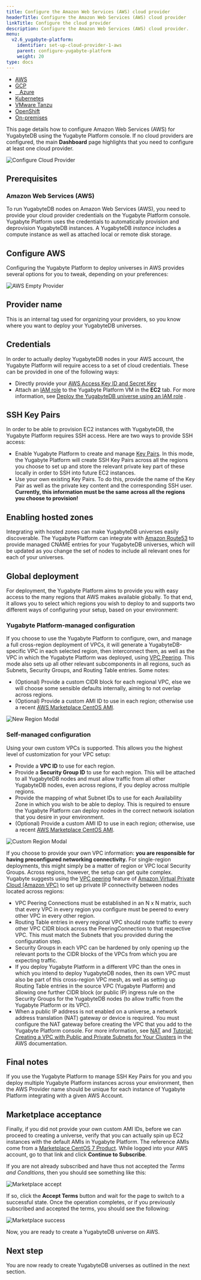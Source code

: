 ```yaml
---
title: Configure the Amazon Web Services (AWS) cloud provider
headerTitle: Configure the Amazon Web Services (AWS) cloud provider
linkTitle: Configure the cloud provider
description: Configure the Amazon Web Services (AWS) cloud provider.
menu:
  v2.6_yugabyte-platform:
    identifier: set-up-cloud-provider-1-aws
    parent: configure-yugabyte-platform
    weight: 20
type: docs
---
```


<ul class="nav nav-tabs-alt nav-tabs-yb">

  <li>
    <a href="/preview/yugabyte-platform/configure-yugabyte-platform/set-up-cloud-provider/aws" class="nav-link active">
      <i class="fa-brands fa-aws"></i>
      AWS
    </a>
  </li>

  <li>
    <a href="/preview/yugabyte-platform/configure-yugabyte-platform/set-up-cloud-provider/gcp" class="nav-link">
      <i class="fa-brands fa-google" aria-hidden="true"></i>
      GCP
    </a>
  </li>

  <li>
    <a href="/preview/yugabyte-platform/configure-yugabyte-platform/set-up-cloud-provider/azure" class="nav-link">
      <i class="icon-azure" aria-hidden="true"></i>
      &nbsp;&nbsp; Azure
    </a>
  </li>

  <li>
    <a href="/preview/yugabyte-platform/configure-yugabyte-platform/set-up-cloud-provider/kubernetes" class="nav-link">
      <i class="fa-solid fa-cubes" aria-hidden="true"></i>
      Kubernetes
    </a>
  </li>

  <li>
    <a href="/preview/yugabyte-platform/configure-yugabyte-platform/set-up-cloud-provider/vmware-tanzu" class="nav-link">
      <i class="fa-solid fa-cubes" aria-hidden="true"></i>
      VMware Tanzu
    </a>
  </li>

  <li>
    <a href="/preview/yugabyte-platform/configure-yugabyte-platform/set-up-cloud-provider/openshift" class="nav-link">
      <i class="fa-solid fa-cubes" aria-hidden="true"></i>OpenShift</a>
  </li>

  <li>
    <a href="/preview/yugabyte-platform/configure-yugabyte-platform/set-up-cloud-provider/on-premises" class="nav-link">
      <i class="fa-solid fa-building"></i>
      On-premises
    </a>
  </li>

</ul>

This page details how to configure Amazon Web Services (AWS) for YugabyteDB using the Yugabyte Platform console. If no cloud providers are configured, the main **Dashboard** page highlights that you need to configure at least one cloud provider.

![Configure Cloud Provider](/images/ee/configure-cloud-provider.png)

## Prerequisites

### Amazon Web Services (AWS)

To run YugabyteDB nodes on Amazon Web Services (AWS), you need to provide your cloud provider credentials on the Yugabyte Platform console. Yugabyte Platform uses the credentials to automatically provision and deprovision YugabyteDB instances. A YugabyteDB *instance* includes a compute instance as well as attached local or remote disk storage.

## Configure AWS

Configuring the Yugabyte Platform to deploy universes in AWS provides several options for you to tweak, depending on your preferences:

![AWS Empty Provider](/images/ee/aws-setup/aws_provider_empty.png)

## Provider name

This is an internal tag used for organizing your providers, so you know where you want to deploy your YugabyteDB universes.

## Credentials

In order to actually deploy YugabyteDB nodes in your AWS account, the Yugabyte Platform will require access to a set of cloud credentials. These can be provided in one of the following ways:

- Directly provide your [AWS Access Key ID and Secret Key](http://docs.aws.amazon.com/general/latest/gr/managing-aws-access-keys.html)
- Attach an [IAM role](https://docs.aws.amazon.com/AWSEC2/latest/UserGuide/iam-roles-for-amazon-ec2.html) to the Yugabyte Platform VM in the **EC2** tab. For more information, see [Deploy the YugabyteDB universe using an IAM role](../../../install-yugabyte-platform/prepare-environment/aws/#deploy-the-yugabytedb-universe-using-an-iam-role) .

## SSH Key Pairs

In order to be able to provision EC2 instances with YugabyteDB, the Yugabyte Platform requires SSH access. Here are two ways to provide SSH access:

- Enable Yugabyte Platform to create and manage [Key Pairs](https://docs.aws.amazon.com/AWSEC2/latest/UserGuide/ec2-key-pairs.html). In this mode, the Yugabyte Platform will create SSH Key Pairs across all the regions you choose to set up and store the relevant private key part of these locally in order to SSH into future EC2 instances.
- Use your own existing Key Pairs. To do this, provide the name of the Key Pair as well as the private key content and the corresponding SSH user. **Currently, this information must be the same across all the regions you choose to provision!**

## Enabling hosted zones

Integrating with hosted zones can make YugabyteDB universes easily discoverable. The Yugabyte Platform can integrate with [Amazon Route53](https://docs.aws.amazon.com/Route53/latest/DeveloperGuide/Welcome.html) to provide managed CNAME entries for your YugabyteDB universes, which will be updated as you change the set of nodes to include all relevant ones for each of your universes.

## Global deployment

For deployment, the Yugabyte Platform aims to provide you with easy access to the many regions that AWS makes available globally. To that end, it allows you to select which regions you wish to deploy to and supports two different ways of configuring your setup, based on your environment:

### Yugabyte Platform-managed configuration

If you choose to use the Yugabyte Platform to configure, own, and manage a full cross-region deployment of VPCs, it will generate a YugabyteDB-specific VPC in each selected region, then interconnect them, as well as the VPC in which the Yugabyte Platform was deployed, using [VPC Peering](https://docs.aws.amazon.com/vpc/latest/userguide/vpc-peering.html). This mode also sets up all other relevant subcomponents in all regions, such as Subnets, Security Groups, and Routing Table entries. Some notes:

- (Optional) Provide a custom CIDR block for each regional VPC, else we will choose some sensible defaults internally, aiming to not overlap across regions.
- (Optional) Provide a custom AMI ID to use in each region; otherwise use a recent [AWS Marketplace CentOS AMI](https://wiki.centos.org/Cloud/AWS).

![New Region Modal](/images/ee/aws-setup/aws_new_region.png)

### Self-managed configuration

Using your own custom VPCs is supported. This allows you the highest level of customization for your VPC setup:

- Provide a **VPC ID** to use for each region.
- Provide a **Security Group ID** to use for each region. This will be attached to all YugabyteDB nodes and must allow traffic from all other YugabyteDB nodes, even across regions, if you deploy across multiple regions.
- Provide the mapping of what Subnet IDs to use for each Availability Zone in which you wish to be able to deploy. This is required to ensure the Yugabyte Platform can deploy nodes in the correct network isolation that you desire in your environment.
- (Optional) Provide a custom AMI ID to use in each region; otherwise, use a recent [AWS Marketplace CentOS AMI](https://wiki.centos.org/Cloud/AWS).

![Custom Region Modal](/images/ee/aws-setup/aws_custom_region.png)

If you choose to provide your own VPC information: **you are responsible for having preconfigured networking connectivity.** For single-region deployments, this might simply be a matter of region or VPC local Security Groups. Across regions, however, the setup can get quite complex. Yugabyte suggests using the [VPC peering](https://docs.aws.amazon.com/vpc/latest/peering/what-is-vpc-peering.html) feature of [Amazon Virtual Private Cloud (Amazon VPC)](https://docs.aws.amazon.com/vpc/latest/userguide/what-is-amazon-vpc.html) to set up private IP connectivity between nodes located across regions:

- VPC Peering Connections must be established in an N x N matrix, such that every VPC in every region you configure must be peered to every other VPC in every other region.
- Routing Table entries in every regional VPC should route traffic to every other VPC CIDR block across the PeeringConnection to that respective VPC. This must match the Subnets that you provided during the configuration step.
- Security Groups in each VPC can be hardened by only opening up the relevant ports to the CIDR blocks of the VPCs from which you are expecting traffic.
- If you deploy Yugabyte Platform in a different VPC than the ones in which you intend to deploy YugabyteDB nodes, then its own VPC must also be part of this cross-region VPC mesh, as well as setting up Routing Table entries in the source VPC (Yugabyte Platform) and allowing one further CIDR block (or public IP) ingress rule on the Security Groups for the YugabyteDB nodes (to allow traffic from the Yugabyte Platform or its VPC).
- When a public IP address is not enabled on a universe, a network address translation (NAT) gateway or device is required. You must configure the NAT gateway before creating the VPC that you add to the Yugabyte Platform console. For more information, see [NAT](https://docs.aws.amazon.com/vpc/latest/userguide/vpc-nat.html) and [Tutorial: Creating a VPC with Public and Private Subnets for Your Clusters](https://docs.aws.amazon.com/AmazonECS/latest/developerguide/create-public-private-vpc.html) in the AWS documentation.

## Final notes

If you use the Yugabyte Platform to manage SSH Key Pairs for you and you deploy multiple Yugabyte Platform instances across your environment, then the AWS Provider name should be unique for each instance of Yugabyte Platform integrating with a given AWS Account.

## Marketplace acceptance

Finally, if you did not provide your own custom AMI IDs, before we can proceed to creating a universe, verify that you can actually spin up EC2 instances with the default AMIs in Yugabyte Platform. The reference AMIs come from a [Marketplace CentOS 7 Product](https://aws.amazon.com/marketplace/pp/B00O7WM7QW/). While logged into your AWS account, go to that link and click **Continue to Subscribe**.

If you are not already subscribed and have thus not accepted the _Terms and Conditions_, then you should see something like this:

![Marketplace accept](/images/ee/aws-setup/marketplace-accept.png)

If so, click the **Accept Terms** button and wait for the page to switch to a successful state. Once the operation completes, or if you previously subscribed and accepted the terms, you should see the following:

![Marketplace success](/images/ee/aws-setup/marketplace-success.png)

Now, you are ready to create a YugabyteDB universe on AWS.

## Next step

You are now ready to create YugabyteDB universes as outlined in the next section.
